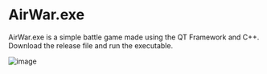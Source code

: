 # AirWar.exe
AirWar.exe is a simple battle game made using the QT Framework and C++.
Download the release file and run the executable.

![image](https://user-images.githubusercontent.com/59500722/209434287-8cc96ff3-2ce6-49b0-b4a0-b06a049e3e95.png)
